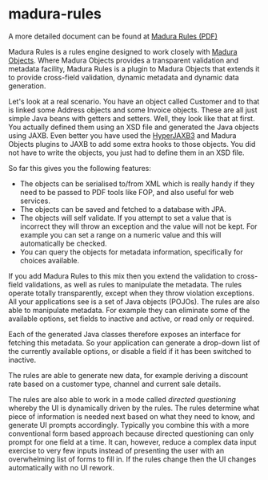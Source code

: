 madura-rules
============

A more detailed document can be found at [Madura Rules (PDF)](http://www.madurasoftware.com/madura-rules.pdf) 

Madura Rules is a rules engine designed to work closely with [Madura Objects](https://github.com/RogerParkinson/MaduraObjects). Where Madura Objects provides a transparent validation and metadata facility, Madura Rules is a plugin to Madura Objects that extends it to provide cross-field validation, dynamic metadata and dynamic data generation.

Let's look at a real scenario. You have an object called Customer and to that is linked some Address objects and some Invoice objects. These are all just simple Java beans with getters and setters. Well, they look like that at first. You actually defined them using an XSD file and generated the Java objects using JAXB. Even better you have used the [HyperJAXB3](https://hyperjaxb3.dev.java.net/) and Madura Objects plugins to JAXB to add some extra hooks to those objects. You did not have to write the objects, you just had to define them in an XSD file.

So far this gives you the following features:

* The objects can be serialised to/from XML which is really handy if they need to be passed to PDF tools like FOP, and also useful for web services.
* The objects can be saved and fetched to a database with JPA.
* The objects will self validate. If you attempt to set a value that is incorrect they will throw an exception and the value will not be kept. For example you can set a range on a numeric value and this will automatically be checked.
* You can query the objects for metadata information, specifically for choices available.

If you add Madura Rules to this mix then you extend the validation to cross-field validations, as well as rules to manipulate the metadata. The rules operate totally transparently, except when they throw violation exceptions. All your applications see is a set of Java objects (POJOs). The rules are also able to manipulate metadata. For example they can eliminate some of the available options, set fields to inactive and active, or read only or required.

Each of the generated Java classes therefore exposes an interface for fetching this metadata. So your application can generate a drop-down list of the currently available options, or disable a field if it has been switched to inactive.

The rules are able to generate new data, for example deriving a discount rate based on a customer type, channel and current sale details. 

The rules are also able to work in a mode called *directed questioning* whereby the UI is dynamically driven by the rules. The rules determine what piece of information is needed next based on what they need to know, and generate UI prompts accordingly. Typically you combine this with a more conventional form based approach because directed questioning can only prompt for one field at a time. It can, however, reduce a complex data input exercise to very few inputs instead of presenting the user with an overwhelming list of forms to fill in. If the rules change then the UI changes automatically with no UI rework.

